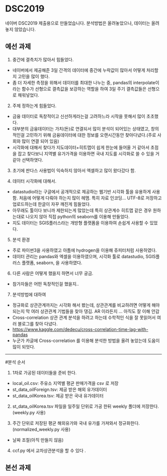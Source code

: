 # DSC2019

네이버 DSC2019 제출용으로 만들었습니다. 분석방법은 올려놓았으나, 데이터는 올려놓지 않았습니다.

## 예선 과제


1. 중간에 결측치가 많아서 힘들었다.
- 네이버에서 제공해준 3일 간격의 데이터에 중간에 누락값이 많아서 어떻게 처리할지 고민을 많이 했다.
- 좀 더 자세한 측정을 위해서 데이터를 최대한 나누는 중, pandas의 interpolate이라는 함수가 선형으로 결측값을 보강하는 역할을 하여 3일 주기 결측값들은 선형으로 채워넣었다.

2. 주제 정하는게 힘들었다.
- 금융 데이터로 독창적이고 신선하게라는걸 고려하느라 시작을 못해서 많이 초초했다.
- 대부분의 금융데이터는 가치(돈)로 연결되서 많이 분석이 되어있는 상태였고, 창의적인걸 고민하기 위해 금융데이터에 대한 정보를 오랜시간동안 찾아다녔다.(주로 사회와 많이 연결 되어 있음)
- 시각화에 대해서 찾다가 지도데이터+히트맵이 쉽게 한눈에 들어올 거 같아서 초점을 잡고 찾다보니 지역별 유가가격을 이용하면 국내 지도를 시각화로 쓸 수 있을 거 같아 선택하엿다.

3. 초기에 판다스 사용법이 익숙하지 않아서 엑셀하고 많이 왔다갔다 함.

4. 데이터 시각화에 대해서.
- datastudio라는 구글에서 공개적으로 제공하는 웹기반 시각화 툴을 유용하게 사용함. 처음에 어떻게 다뤄야 하는지 많이 헤맴. 특히 자료 인코딩... UTF-8로 저장하고 업로드하는데 한글이 자꾸 깨진게 힘들었다.
- 아무래도 툴이다 보니까 제한되는게 많았는데 특히 상관계수 히트맵 같은 경우 원하는대로 나오지 않아 직접  python의 seaborn를 이용해 만들었다.
- 지도 데이터는 SGIS플러스라는 개방형 플랫폼을 이용하여 손쉽게 사용할 수 있었다.

5. 분석 환경
- 주로 파이썬3을 사용하였고 아톰에 hydrogen을 이용해 쥬피터처럼 사용하였다.
- 데이터 관리는 pandas와 엑셀을 이용하였으며, 시각화 툴로 datastudio, SGIS플러스 플랫폼, seaborn, 을 사용하였다.

6. 다른 사람은 어떻게 했을지 하면서 너무 궁금.
- 참가자들은 어떤 독창적인걸 했을지..

7. 분석방법에 대하여
- 정규화로 상관관계까지는 시각화 해서 봤는데, 상관관계를 비교하려면 어떻게 해야되는지 막 여러 상관관계 기법들을 찾아 댕김. AR 이라든지 ... 아직도 잘 이해 안감  
- Cross-correlation  상관 관계 분석을 하려고 하는데 수학적인 식을 잘 못읽어서 여러 블로그를 찾아 다녔다.
- https://www.kaggle.com/dedecu/cross-correlation-time-lag-with-pandas
- 누군가 카글에 Cross-correlation 를 이용해 분석한 방법을 올려 놓았는데 도움이 많이 되엇다.

-----------------------------------------------------------
#분석 순서

1. 1차로 가공된 데이터들을 준비 한다.
- local_oil.csv: 주유소 지역별 평균 판매가격을 csv 로 저장
- st_data_oilForeign.tsv: 제공 받은 해외 유가데이터
- st_data_oilKorea.tsv: 제공 받은 국내 유가데이터

2. st_data_oilKorea.tsv 파일을 일주일 단위로 가공 한뒤 weekly 폴더에 저장한다. (weekly.py 사용)

3. 주간 단위로 저장된 평균 해외유가와 국내 유가를 가져와서 정규화한다.(normalized_weekly.py 사용)
- 날짜 조절(아직 만들지 않음)

4. ccf.py 에서 교차상관분석을 할 수 있다 .

## 본선 과제

